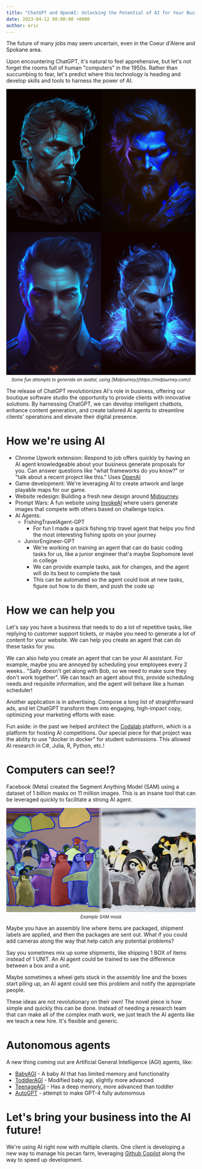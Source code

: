 ```yaml
---
title: "ChatGPT and OpenAI: Unlocking the Potential of AI for Your Business"
date: 2023-04-12 08:00:00 +0000
author: eric
---
```


The future of many jobs may seem uncertain, even in the Coeur d'Alene and Spokane area. 

Upon encountering ChatGPT, it's natural to feel apprehensive, but let's not forget the rooms full of human "computers" in the 1950s. Rather than succumbing to fear, let's predict where this technology is heading and develop skills and tools to harness the power of AI.

<!--more-->

<div style="text-align: center;">
     <img src="/assets/images/articles/midjourney_1.jpg" class="img-bordered">
     <br>
     <small><i>Some fun attempts to generate an avatar, using [Midjourney](https://midjourney.com/)</i></small>
</div>

The release of ChatGPT revolutionizes AI's role in business, offering our boutique software studio the opportunity to provide clients with innovative solutions. By harnessing ChatGPT, we can develop intelligent chatbots, enhance content generation, and create tailored AI agents to streamline clients' operations and elevate their digital presence.

# How we're using AI

 * Chrome Upwork extension: Respond to job offers quickly by having an AI agent knowledgeable about your business generate proposals for you. Can answer questions like "what frameworks do you know?" or "talk about a recent project like this." Uses [OpenAI](https://openai.com/)
 * Game development: We're leveraging AI to create artwork and large playable maps for our game.
 * Website redesign: Building a fresh new design around [Midjourney](https://midjourney.com/).
 * Prompt Wars: A fun website using [InvokeAI](https://github.com/invoke-ai/InvokeAI) where users generate images that compete with others based on challenge topics.
 * AI Agents:
   - FishingTravelAgent-GPT
     - For fun I made a quick fishing trip travel agent that helps you find the most interesting fishing spots on your journey
   - JuniorEngineer-GPT
     - We're working on training an agent that can do basic coding tasks for us, like a junior engineer that's maybe Sophomore level in college
     - We can provide example tasks, ask for changes, and the agent will do its best to complete the task
     - This can be automated so the agent could look at new tasks, figure out how to do them, and push the code up


# How we can help you

Let's say you have a business that needs to do a lot of repetitive tasks, like
replying to customer support tickets, or maybe you need to generate a lot of
content for your website. We can help you create an agent that can do these
tasks for you.

We can also help you create an agent that can be your AI assistant. For
example, maybe you are annoyed by scheduling your employees every 2 weeks.. "Sally
doesn't get along with Bob, so we need to make sure they don't work together". We
can teach an agent about this, provide scheduling needs and requisite information, and
the agent will behave like a human scheduler!

Another application is in advertising. Compose a long list of straightforward ads, and let ChatGPT transform them into engaging, high-impact copy, optimizing your marketing efforts with ease.

Fun aside: in the past we helped architect the [Codalab](https://competitions.codalab.org/)
platform, which is a platform for hosting AI competitions. Our special piece
for that project was the ability to use "docker in docker" for student submissions.
This allowed AI research in C#, Julia, R, Python, etc.!




# Computers can see!?

Facebook (Meta) created the Segment Anything Model (SAM) using a dataset of 1 billion 
masks on 11 million images. This is an insane tool that can be leveraged quickly
to facilitate a strong AI agent.

<div style="text-align: center;">
     <img src="/assets/images/articles/SAM-model-Metas-new-Segment-Anything-Model-explained-4.webp" class="img-bordered">
     <small><i>Example SAM mask</i></small>
</div>

Maybe you have an assembly line where items are packaged, shipment labels are applied,
and then the packages are sent out. What if you could add cameras along the way
that help catch any potential problems?

Say you sometimes mix up some shipments, like shipping 1 BOX of items instead of 1 UNIT.
An AI agent could be trained to see the difference between a box and a unit.

Maybe sometimes a wheel gets stuck in the assembly line and the boxes start piling up,
an AI agent could see this problem and notify the appropriate people.

These ideas are not revolutionary on their own! The novel piece is how simple and quickly this can be done. 
Instead of needing a research team that can make all of the complex math work, we just
teach the AI agents like we teach a new hire. It's flexible and generic.


# Autonomous agents

A new thing coming out are Artificial General Intelligence (AGI) agents, like:
 - [BabyAGI](https://github.com/yoheinakajima/babyagi) - A baby AI that has limited memory and functionality
 - [ToddlerAGI](https://twitter.com/gogoliansnake/status/1643225698801164288/) - Modified baby agi, slightly more advanced
 - [TeenageAGI](https://github.com/seanpixel/Teenage-AGI) - Has a deep memory, more advanced than toddler
 - [AutoGPT](https://github.com/Torantulino/Auto-GPT) - attempt to make GPT-4 fully autonomous

# Let's bring your business into the AI future!

We're using AI right now with multiple clients. One client is developing a new
way to manage his pecan farm, leveraging [Github Copilot](https://github.com/features/copilot) 
along the way to speed up development.

